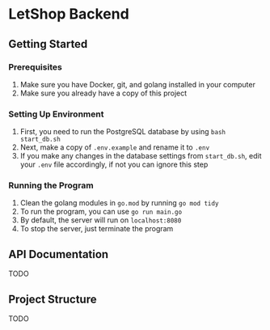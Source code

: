 # LetShop Backend

## Getting Started

### Prerequisites

1. Make sure you have Docker, git, and golang installed in your computer
2. Make sure you already have a copy of this project

### Setting Up Environment

1. First, you need to run the PostgreSQL database by using `bash start_db.sh`
2. Next, make a copy of `.env.example` and rename it to `.env`
3. If you make any changes in the database settings from `start_db.sh`, edit your `.env` file accordingly, if not you can ignore this step

### Running the Program

1. Clean the golang modules in `go.mod` by running `go mod tidy`
2. To run the program, you can use `go run main.go`
3. By default, the server will run on `localhost:8080`
4. To stop the server, just terminate the program

## API Documentation

TODO

## Project Structure

TODO

